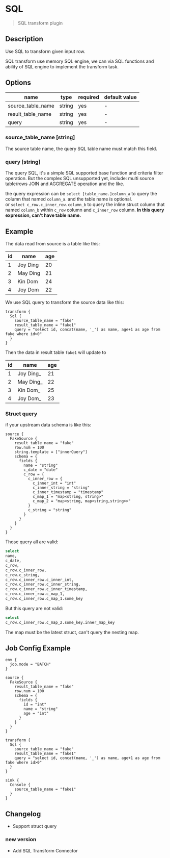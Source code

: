 # SQL

> SQL transform plugin

## Description

Use SQL to transform given input row.

SQL transform use memory SQL engine, we can via SQL functions and ability of SQL engine to implement the transform task.

## Options

|       name        |  type  | required | default value |
|-------------------|--------|----------|---------------|
| source_table_name | string | yes      | -             |
| result_table_name | string | yes      | -             |
| query             | string | yes      | -             |

### source_table_name [string]

The source table name, the query SQL table name must match this field.

### query [string]

The query SQL, it's a simple SQL supported base function and criteria filter operation. But the complex SQL unsupported yet, include: multi source table/rows JOIN and AGGREGATE operation and the like.

the query expression can be `select [table_name.]column_a` to query the column that named `column_a`. and the table name is optional.  
or `select c_row.c_inner_row.column_b` to query the inline struct column that named `column_b` within `c_row` column and `c_inner_row` column. **In this query expression, can't have table name.**

## Example

The data read from source is a table like this:

| id |   name   | age |
|----|----------|-----|
| 1  | Joy Ding | 20  |
| 2  | May Ding | 21  |
| 3  | Kin Dom  | 24  |
| 4  | Joy Dom  | 22  |

We use SQL query to transform the source data like this:

```
transform {
  Sql {
    source_table_name = "fake"
    result_table_name = "fake1"
    query = "select id, concat(name, '_') as name, age+1 as age from fake where id>0"
  }
}
```

Then the data in result table `fake1` will update to

| id |   name    | age |
|----|-----------|-----|
| 1  | Joy Ding_ | 21  |
| 2  | May Ding_ | 22  |
| 3  | Kin Dom_  | 25  |
| 4  | Joy Dom_  | 23  |

### Struct query

if your upstream data schema is like this:

```hacon
source {
  FakeSource {
    result_table_name = "fake"
    row.num = 100
    string.template = ["innerQuery"]
    schema = {
      fields {
        name = "string"
        c_date = "date"
        c_row = {
          c_inner_row = {
            c_inner_int = "int"
            c_inner_string = "string"
            c_inner_timestamp = "timestamp"
            c_map_1 = "map<string, string>"
            c_map_2 = "map<string, map<string,string>>"
          }
          c_string = "string"
        }
      }
    }
  }
}
```

Those query all are valid:

```sql
select 
name,
c_date,
c_row,
c_row.c_inner_row,
c_row.c_string,
c_row.c_inner_row.c_inner_int,
c_row.c_inner_row.c_inner_string,
c_row.c_inner_row.c_inner_timestamp,
c_row.c_inner_row.c_map_1,
c_row.c_inner_row.c_map_1.some_key
```

But this query are not valid:

```sql
select 
c_row.c_inner_row.c_map_2.some_key.inner_map_key
```

The map must be the latest struct, can't query the nesting map.

## Job Config Example

```
env {
  job.mode = "BATCH"
}

source {
  FakeSource {
    result_table_name = "fake"
    row.num = 100
    schema = {
      fields {
        id = "int"
        name = "string"
        age = "int"
      }
    }
  }
}

transform {
  Sql {
    source_table_name = "fake"
    result_table_name = "fake1"
    query = "select id, concat(name, '_') as name, age+1 as age from fake where id>0"
  }
}

sink {
  Console {
    source_table_name = "fake1"
  }
}
```

## Changelog

- Support struct query

### new version

- Add SQL Transform Connector

